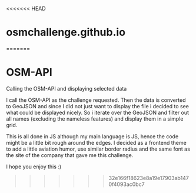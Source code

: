 <<<<<<< HEAD
# osmchallenge.github.io
=======
# OSM-API
Calling the OSM-API and displaying selected data

I call the OSM-API as the challenge requested. 
Then the data is converted to GeoJSON and since I did not just want to display the file i decided to see what could be displayed nicely.
So i iterate over the GeoJSON and filter out all names (excluding the nameless features) and display them in a simple grid.

This is all done in JS although my main language is JS, hence the code might be a little bit rough around the edges.
I decided as a frontend theme to add a little aviation humor, use similar border radius and the same font as the site of the company that gave me this challenge. 

I hope you enjoy this :)

>>>>>>> 32e166f18623e8a19e17903ab1470f4093ac0bc7

